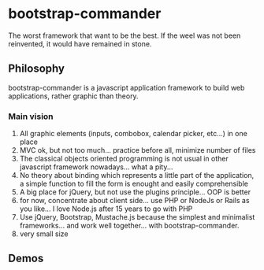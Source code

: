 # bootstrap-commander #

The worst framework that want to be the best.
If the weel was not been reinvented, it would have remained in stone.

## Philosophy ##

bootstrap-commander is a javascript application framework to build web applications, rather graphic than theory. 

### Main vision ###

1.  All graphic elements (inputs, combobox, calendar picker, etc...) in one place
2.  MVC ok, but not too much... practice before all, minimize number of files
1.  The classical objects oriented programming is not usual in other javascript framework nowadays... what a pity... 
1.  No theory about binding which represents a little part of the application, a simple function to fill the form is enought and easily comprehensible
1.  A big place for jQuery, but not use the plugins principle... OOP is better
2.  for now, concentrate about client side... use PHP or NodeJs or Rails as you like... I love Node.js after 15 years to go with PHP
3.  Use jQuery, Bootstrap, Mustache.js because the simplest and minimalist frameworks... and work well together... with bootstrap-commander.
4.  very small size

## Demos ##



